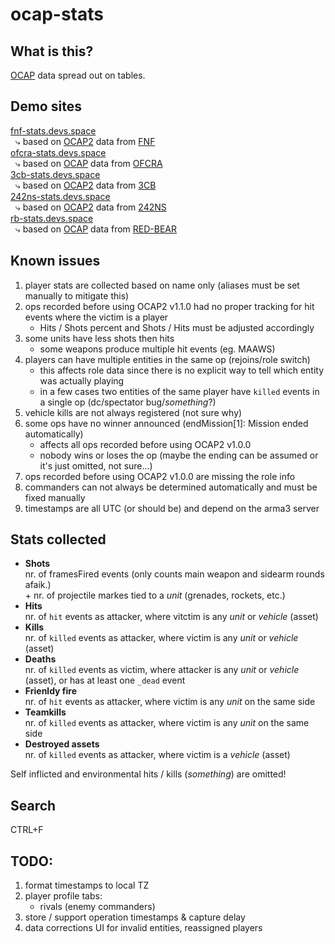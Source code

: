# ocap-stats

## What is this?
[OCAP](https://github.com/OCAP2/OCAP) data spread out on tables.  


## Demo sites 
[fnf-stats.devs.space](https://fnf-stats.devs.space)  
 &nbsp; &rdca; based on [OCAP2](http://aar.fridaynightfight.org) data from [FNF](https://www.fridaynightfight.org)  
[ofcra-stats.devs.space](https://ofcra-stats.devs.space)  
 &nbsp; &rdca; based on [OCAP](https://game.ofcra.org/ocap) data from [OFCRA](https://ofcrav2.org)  
[3cb-stats.devs.space](https://3cb-stats.devs.space)  
 &nbsp; &rdca; based on [OCAP2](https://ocap.3commandobrigade.com) data from [3CB](https://www.3commandobrigade.com)  
[242ns-stats.devs.space](https://242ns-stats.devs.space)  
 &nbsp; &rdca; based on [OCAP2](http://server.242nightstalkers.com:5000) data from [242NS](https://steamcommunity.com/groups/242NS)  
[rb-stats.devs.space](https://rb-stats.devs.space)  
 &nbsp; &rdca; based on [OCAP](https://ocap.red-bear.ru) data from [RED-BEAR](https://www.red-bear.ru)  


## Known issues
  1. player stats are collected based on name only (aliases must be set manually to mitigate this)  
  1. ops recorded before using OCAP2 v1.1.0 had no proper tracking for hit events where the victim is a player  
     * Hits / Shots percent and Shots / Hits must be adjusted accordingly
  1. some units have less shots then hits  
     * some weapons produce multiple hit events (eg. MAAWS)
  1. players can have multiple entities in the same op (rejoins/role switch)  
     * this affects role data since there is no explicit way to tell which entity was actually playing
     * in a few cases two entities of the same player have `killed` events in a single op (dc/spectator bug/_something_?)
  1. vehicle kills are not always registered (not sure why)  
  1. some ops have no winner announced (endMission[1]: Mission ended automatically)  
     * affects all ops recorded before using OCAP2 v1.0.0
     * nobody wins or loses the op (maybe the ending can be assumed or it's just omitted, not sure...)
  1. ops recorded before using OCAP2 v1.0.0 are missing the role info  
  1. commanders can not always be determined automatically and must be fixed manually  
  1. timestamps are all UTC (or should be) and depend on the arma3 server  


## Stats collected  
  * **Shots**  
    nr. of framesFired events (only counts main weapon and sidearm rounds afaik.)  
  \+ nr. of projectile markes tied to a _unit_ (grenades, rockets, etc.)  
  * **Hits**  
    nr. of `hit` events as attacker, where vitctim is any _unit_ or _vehicle_ (asset)  
  * **Kills**  
    nr. of `killed` events as attacker, where victim is any _unit_ or _vehicle_ (asset)  
  * **Deaths**  
    nr. of `killed` events as victim, where attacker is any _unit_ or _vehicle_ (asset), or has at least one `_dead` event  
  * **Frienldy fire**  
    nr. of `hit` events as attacker, where victim is any _unit_ on the same side  
  * **Teamkills**  
    nr. of `killed` events as attacker, where victim is any _unit_ on the same side  
  * **Destroyed assets**  
    nr. of `killed` events as attacker, where victim is a _vehicle_ (asset)  

Self inflicted and environmental hits / kills (_something_) are omitted!  


## Search
CTRL+F


## TODO:
  1. format timestamps to local TZ
  1. player profile tabs:
     * rivals (enemy commanders)
  1. store / support operation timestamps & capture delay
  1. data corrections UI for invalid entities, reassigned players
